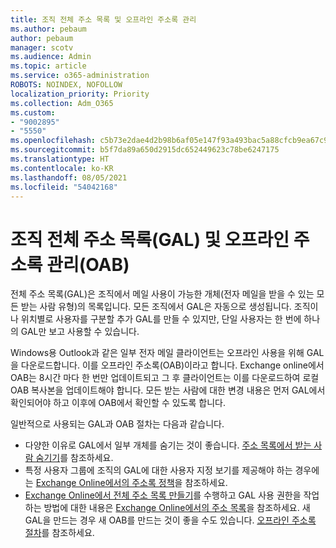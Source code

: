 ```yaml
---
title: 조직 전체 주소 목록 및 오프라인 주소록 관리
ms.author: pebaum
author: pebaum
manager: scotv
ms.audience: Admin
ms.topic: article
ms.service: o365-administration
ROBOTS: NOINDEX, NOFOLLOW
localization_priority: Priority
ms.collection: Adm_O365
ms.custom:
- "9002895"
- "5550"
ms.openlocfilehash: c5b73e2dae4d2b98b6af05e147f93a493bac5a88cfcb9ea67c979264aba34ceb
ms.sourcegitcommit: b5f7da89a650d2915dc652449623c78be6247175
ms.translationtype: HT
ms.contentlocale: ko-KR
ms.lasthandoff: 08/05/2021
ms.locfileid: "54042168"
---
```

# <a name="managing-organization-global-address-list-gal-and-offline-address-book-oab"></a>조직 전체 주소 목록(GAL) 및 오프라인 주소록 관리(OAB)

전체 주소 목록(GAL)은 조직에서 메일 사용이 가능한 개체(전자 메일을 받을 수 있는 모든 받는 사람 유형)의 목록입니다. 모든 조직에서 GAL은 자동으로 생성됩니다. 조직이나 위치별로 사용자를 구분할 추가 GAL를 만들 수 있지만, 단일 사용자는 한 번에 하나의 GAL만 보고 사용할 수 있습니다.

Windows용 Outlook과 같은 일부 전자 메일 클라이언트는 오프라인 사용을 위해 GAL을 다운로드합니다. 이를 오프라인 주소록(OAB)이라고 합니다. Exchange online에서 OAB는 8시간 마다 한 번만 업데이트되고 그 후 클라이언트는 이를 다운로드하여 로컬 OAB 복사본을 업데이트해야 합니다. 모든 받는 사람에 대한 변경 내용은 먼저 GAL에서 확인되어야 하고 이후에 OAB에서 확인할 수 있도록 합니다.

일반적으로 사용되는 GAL과 OAB 절차는 다음과 같습니다.

- 다양한 이유로 GAL에서 일부 개체를 숨기는 것이 좋습니다. [주소 목록에서 받는 사람 숨기기](https://docs.microsoft.com/exchange/address-books/address-lists/manage-address-lists#hide-recipients-from-address-lists)를 참조하세요.
- 특정 사용자 그룹에 조직의 GAL에 대한 사용자 지정 보기를 제공해야 하는 경우에는 [Exchange Online에서의 주소록 정책](https://docs.microsoft.com/exchange/address-books/address-book-policies/address-book-policies)을 참조하세요.
- [Exchange Online에서 전체 주소 목록 만들기](https://docs.microsoft.com/exchange/address-books/address-lists/create-global-address-list)를 수행하고 GAL 사용 권한을 작업하는 방법에 대한 내용은 [Exchange Online에서의 주소 목록](https://docs.microsoft.com/exchange/address-books/address-lists/address-lists)을 참조하세요. 새 GAL을 만드는 경우 새 OAB를 만드는 것이 좋을 수도 있습니다. [오프라인 주소록 절차](https://docs.microsoft.com/exchange/address-books/offline-address-books/offline-address-book-procedures)를 참조하세요.
